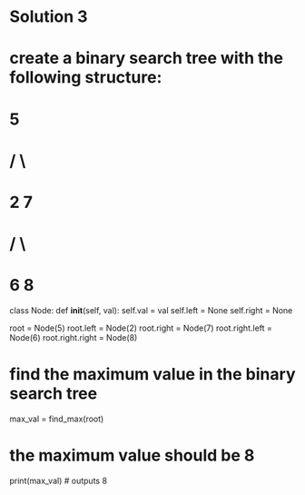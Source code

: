 # Solution 3

# create a binary search tree with the following structure:
#       5
#      / \
#     2   7
#        / \
#       6   8

class Node:
    def __init__(self, val):
        self.val = val
        self.left = None
        self.right = None

root = Node(5)
root.left = Node(2)
root.right = Node(7)
root.right.left = Node(6)
root.right.right = Node(8)

# find the maximum value in the binary search tree
max_val = find_max(root)

# the maximum value should be 8
print(max_val) # outputs 8
